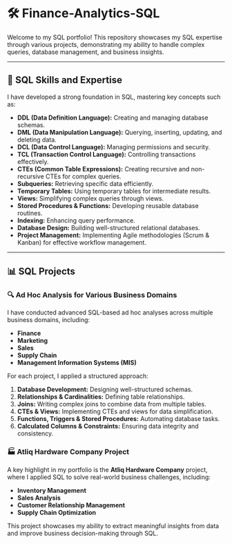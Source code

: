 # 🛠️ Finance-Analytics-SQL

Welcome to my SQL portfolio! This repository showcases my SQL expertise through various projects, demonstrating my ability to handle complex queries, database management, and business insights.  

---

## 📌 SQL Skills and Expertise  

I have developed a strong foundation in SQL, mastering key concepts such as:  

- **DDL (Data Definition Language):** Creating and managing database schemas.  
- **DML (Data Manipulation Language):** Querying, inserting, updating, and deleting data.  
- **DCL (Data Control Language):** Managing permissions and security.  
- **TCL (Transaction Control Language):** Controlling transactions effectively.  
- **CTEs (Common Table Expressions):** Creating recursive and non-recursive CTEs for complex queries.  
- **Subqueries:** Retrieving specific data efficiently.  
- **Temporary Tables:** Using temporary tables for intermediate results.  
- **Views:** Simplifying complex queries through views.  
- **Stored Procedures & Functions:** Developing reusable database routines.  
- **Indexing:** Enhancing query performance.  
- **Database Design:** Building well-structured relational databases.  
- **Project Management:** Implementing Agile methodologies (Scrum & Kanban) for effective workflow management.  

---

## 📊 SQL Projects  

### 🔍 Ad Hoc Analysis for Various Business Domains  

I have conducted advanced SQL-based ad hoc analyses across multiple business domains, including:  

- **Finance**  
- **Marketing**  
- **Sales**  
- **Supply Chain**  
- **Management Information Systems (MIS)**  

For each project, I applied a structured approach:  

1. **Database Development:** Designing well-structured schemas.  
2. **Relationships & Cardinalities:** Defining table relationships.  
3. **Joins:** Writing complex joins to combine data from multiple tables.  
4. **CTEs & Views:** Implementing CTEs and views for data simplification.  
5. **Functions, Triggers & Stored Procedures:** Automating database tasks.  
6. **Calculated Columns & Constraints:** Ensuring data integrity and consistency.  

### 🏭 Atliq Hardware Company Project  

A key highlight in my portfolio is the **Atliq Hardware Company** project, where I applied SQL to solve real-world business challenges, including:  

- **Inventory Management**  
- **Sales Analysis**  
- **Customer Relationship Management**  
- **Supply Chain Optimization**  

This project showcases my ability to extract meaningful insights from data and improve business decision-making through SQL.  
